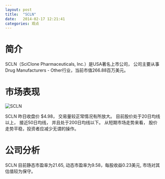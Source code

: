 ```yaml
---
layout: post
title:  "SCLN"
date:   2014-02-17 12:21:41
categories: 观点
---
```


# 简介
SCLN（SciClone Pharmaceuticals, Inc.）是USA著名上市公司，
公司主要从事Drug Manufacturers - Other行业，当前市值266.88百万美元。

# 市场表现

![SCLN](http://finviz.com/chart.ashx?t=SCLN&ty=c&ta=1&p=d&s=l)

SCLN 昨日收盘价 $4.98，
交易量较正常情况有所放大。
目前股价处于20日均线以上，
接近50日均线，
并且处于200日均线以下。
从短期市场走势来看，
股价走势平稳，投资者应减少无谓的操作。

# 公司分析
SCLN 目前静态市盈率为21.65, 动态市盈率为9.58，每股收益0.23美元,
市场对其估值较为保守。
